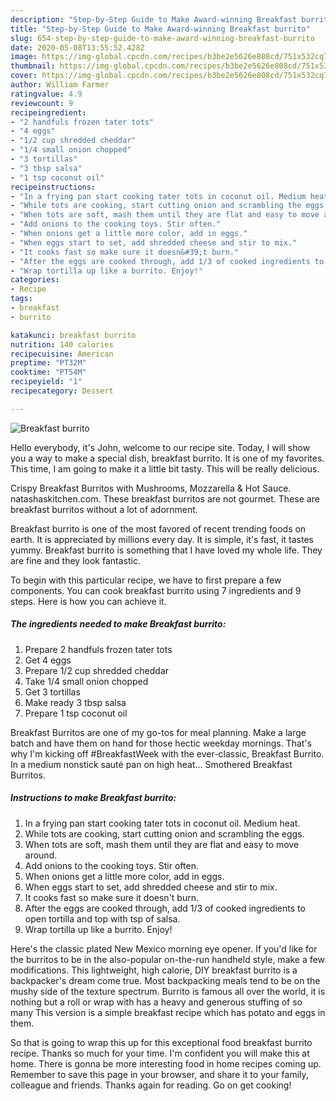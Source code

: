 ```yaml
---
description: "Step-by-Step Guide to Make Award-winning Breakfast burrito"
title: "Step-by-Step Guide to Make Award-winning Breakfast burrito"
slug: 654-step-by-step-guide-to-make-award-winning-breakfast-burrito
date: 2020-05-08T13:55:52.428Z
image: https://img-global.cpcdn.com/recipes/b3be2e5626e808cd/751x532cq70/breakfast-burrito-recipe-main-photo.jpg
thumbnail: https://img-global.cpcdn.com/recipes/b3be2e5626e808cd/751x532cq70/breakfast-burrito-recipe-main-photo.jpg
cover: https://img-global.cpcdn.com/recipes/b3be2e5626e808cd/751x532cq70/breakfast-burrito-recipe-main-photo.jpg
author: William Farmer
ratingvalue: 4.9
reviewcount: 9
recipeingredient:
- "2 handfuls frozen tater tots"
- "4 eggs"
- "1/2 cup shredded cheddar"
- "1/4 small onion chopped"
- "3 tortillas"
- "3 tbsp salsa"
- "1 tsp coconut oil"
recipeinstructions:
- "In a frying pan start cooking tater tots in coconut oil. Medium heat."
- "While tots are cooking, start cutting onion and scrambling the eggs."
- "When tots are soft, mash them until they are flat and easy to move around."
- "Add onions to the cooking toys. Stir often."
- "When onions get a little more color, add in eggs."
- "When eggs start to set, add shredded cheese and stir to mix."
- "It cooks fast so make sure it doesn&#39;t burn."
- "After the eggs are cooked through, add 1/3 of cooked ingredients to open tortilla and top with tsp of salsa."
- "Wrap tortilla up like a burrito. Enjoy!"
categories:
- Recipe
tags:
- breakfast
- burrito

katakunci: breakfast burrito 
nutrition: 140 calories
recipecuisine: American
preptime: "PT32M"
cooktime: "PT54M"
recipeyield: "1"
recipecategory: Dessert

---
```



![Breakfast burrito](https://img-global.cpcdn.com/recipes/b3be2e5626e808cd/751x532cq70/breakfast-burrito-recipe-main-photo.jpg)

Hello everybody, it's John, welcome to our recipe site. Today, I will show you a way to make a special dish, breakfast burrito. It is one of my favorites. This time, I am going to make it a little bit tasty. This will be really delicious.

Crispy Breakfast Burritos with Mushrooms, Mozzarella &amp; Hot Sauce. natashaskitchen.com. These breakfast burritos are not gourmet. These are breakfast burritos without a lot of adornment.

Breakfast burrito is one of the most favored of recent trending foods on earth. It is appreciated by millions every day. It is simple, it's fast, it tastes yummy. Breakfast burrito is something that I have loved my whole life. They are fine and they look fantastic.


To begin with this particular recipe, we have to first prepare a few components. You can cook breakfast burrito using 7 ingredients and 9 steps. Here is how you can achieve it.

<!--inarticleads1-->

##### The ingredients needed to make Breakfast burrito:

1. Prepare 2 handfuls frozen tater tots
1. Get 4 eggs
1. Prepare 1/2 cup shredded cheddar
1. Take 1/4 small onion chopped
1. Get 3 tortillas
1. Make ready 3 tbsp salsa
1. Prepare 1 tsp coconut oil


Breakfast Burritos are one of my go-tos for meal planning. Make a large batch and have them on hand for those hectic weekday mornings. That&#39;s why I&#39;m kicking off #BreakfastWeek with the ever-classic, Breakfast Burrito. In a medium nonstick sauté pan on high heat… Smothered Breakfast Burritos. 

<!--inarticleads2-->

##### Instructions to make Breakfast burrito:

1. In a frying pan start cooking tater tots in coconut oil. Medium heat.
1. While tots are cooking, start cutting onion and scrambling the eggs.
1. When tots are soft, mash them until they are flat and easy to move around.
1. Add onions to the cooking toys. Stir often.
1. When onions get a little more color, add in eggs.
1. When eggs start to set, add shredded cheese and stir to mix.
1. It cooks fast so make sure it doesn&#39;t burn.
1. After the eggs are cooked through, add 1/3 of cooked ingredients to open tortilla and top with tsp of salsa.
1. Wrap tortilla up like a burrito. Enjoy!


Here&#39;s the classic plated New Mexico morning eye opener. If you&#39;d like for the burritos to be in the also-popular on-the-run handheld style, make a few modifications. This lightweight, high calorie, DIY breakfast burrito is a backpacker&#39;s dream come true. Most backpacking meals tend to be on the mushy side of the texture spectrum. Burrito is famous all over the world, it is nothing but a roll or wrap with has a heavy and generous stuffing of so many This version is a simple breakfast recipe which has potato and eggs in them. 

So that is going to wrap this up for this exceptional food breakfast burrito recipe. Thanks so much for your time. I'm confident you will make this at home. There is gonna be more interesting food in home recipes coming up. Remember to save this page in your browser, and share it to your family, colleague and friends. Thanks again for reading. Go on get cooking!
